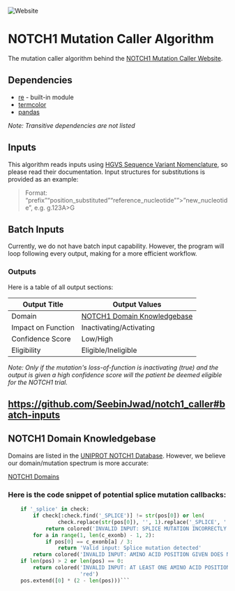 ![Website](https://img.shields.io/website?down_color=green&down_message=online&up_color=green&up_message=online&url=http%3A%2F%2Fnotch1.tk%2F)
# NOTCH1 Mutation Caller Algorithm
The mutation caller algorithm behind the [NOTCH1 Mutation Caller Website](http://notch1.tk/).
## Dependencies
* [re](https://docs.python.org/3/library/re.html) - built-in module
* [termcolor](https://pypi.org/project/termcolor)
* [pandas](https://pypi.org/project/pandas)

*Note: Transitive dependencies are not listed*
## Inputs
This algorithm reads inputs using [HGVS Sequence Variant Nomenclature](https://varnomen.hgvs.org/), so please read their documentation. Input structures for substitutions is provided as an example:
> Format: “prefix”“position_substituted”“reference_nucleotide””>”new_nucleotide”, e.g. g.123A>G
## Batch Inputs
Currently, we do not have batch input capability. However, the program will loop following every output, making for a more efficient workflow.
### Outputs
Here is a table of all output sections:

Output Title | Output Values
------------ | -------------
Domain | [NOTCH1 Domain Knowledgebase](https://www.uniprot.org/uniprot/P46531#family_and_domains)
Impact on Function | Inactivating/Activating
Confidence Score | Low/High
Eligibility | Eligible/Ineligible

*Note: Only if the mutation's loss-of-function is inactivating (true) and the output is given a high confidence score will the patient be deemed eligible for the NOTCH1 trial.*
## https://github.com/SeebinJwad/notch1_caller#batch-inputs
## NOTCH1 Domain Knowledgebase
Domains are listed in the [UNIPROT NOTCH1 Database](https://www.uniprot.org/uniprot/P46531#family_and_domains). However, we believe our domain/mutation spectrum is more accurate:

[NOTCH1 Domains](SeebinJwad.github.com/notch1_caller/imgs/notchdomains.jpg)

### Here is the code snippet of potential splice mutation callbacks:
```python
    if '_splice' in check:
        if check[:check.find('_SPLICE')] != str(pos[0]) or len(
                check.replace(str(pos[0]), '', 1).replace('_SPLICE', '', 1)) != 0:
            return colored('INVALID INPUT: SPLICE MUTATION INCORRECTLY ENTERED', 'red')
        for a in range(1, len(c_exonb) - 1, 2):
            if pos[0] == c_exonb[a] / 3:
                return 'Valid input: Splice mutation detected'
        return colored('INVALID INPUT: AMINO ACID POSITION GIVEN DOES NOT MATCH THE END OF AN EXON BORDER', 'red')
    if len(pos) > 2 or len(pos) == 0:
        return colored('INVALID INPUT: AT LEAST ONE AMINO ACID POSITION MUST BE GIVEN BUT A MAXIMUM OF TWO IS ALLOWED',
                       'red')
    pos.extend([0] * (2 - len(pos)))```
